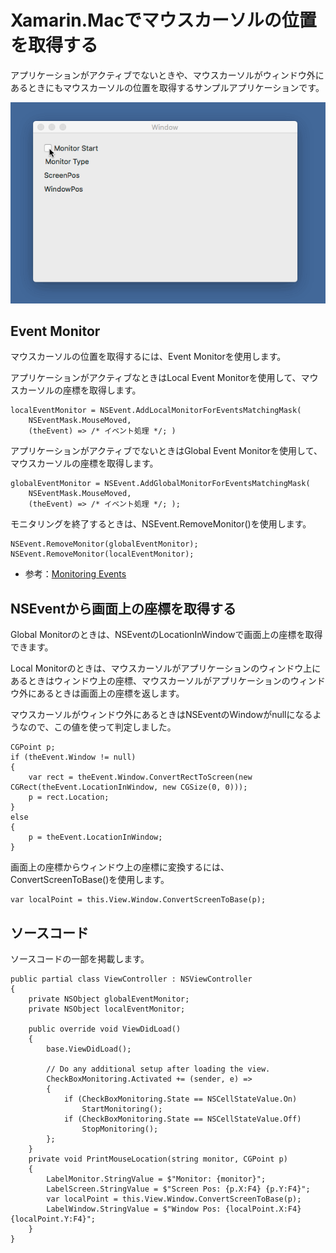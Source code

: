 # Xamarin.Macでマウスカーソルの位置を取得する

アプリケーションがアクティブでないときや、マウスカーソルがウィンドウ外にあるときにもマウスカーソルの位置を取得するサンプルアプリケーションです。

![](GlobalMonitorSample.gif)

## Event Monitor

マウスカーソルの位置を取得するには、Event Monitorを使用します。

アプリケーションがアクティブなときはLocal Event Monitorを使用して、マウスカーソルの座標を取得します。

    localEventMonitor = NSEvent.AddLocalMonitorForEventsMatchingMask(
        NSEventMask.MouseMoved,
        (theEvent) => /* イベント処理 */; )

アプリケーションがアクティブでないときはGlobal Event Monitorを使用して、マウスカーソルの座標を取得します。

    globalEventMonitor = NSEvent.AddGlobalMonitorForEventsMatchingMask(
        NSEventMask.MouseMoved,
        (theEvent) => /* イベント処理 */; );

モニタリングを終了するときは、NSEvent.RemoveMonitor()を使用します。

    NSEvent.RemoveMonitor(globalEventMonitor);
    NSEvent.RemoveMonitor(localEventMonitor);

* 参考：[Monitoring Events](https://developer.apple.com/library/archive/documentation/Cocoa/Conceptual/EventOverview/MonitoringEvents/MonitoringEvents.html#//apple_ref/doc/uid/10000060i-CH15-SW3)

## NSEventから画面上の座標を取得する

Global Monitorのときは、NSEventのLocationInWindowで画面上の座標を取得できます。

Local Monitorのときは、マウスカーソルがアプリケーションのウィンドウ上にあるときはウィンドウ上の座標、マウスカーソルがアプリケーションのウィンドウ外にあるときは画面上の座標を返します。

マウスカーソルがウィンドウ外にあるときはNSEventのWindowがnullになるようなので、この値を使って判定しました。

    CGPoint p;
    if (theEvent.Window != null)
    {
        var rect = theEvent.Window.ConvertRectToScreen(new CGRect(theEvent.LocationInWindow, new CGSize(0, 0)));
        p = rect.Location;
    }
    else
    {
        p = theEvent.LocationInWindow;
    }

画面上の座標からウィンドウ上の座標に変換するには、ConvertScreenToBase()を使用します。

    var localPoint = this.View.Window.ConvertScreenToBase(p);

## ソースコード

ソースコードの一部を掲載します。

    public partial class ViewController : NSViewController
    {
        private NSObject globalEventMonitor;
        private NSObject localEventMonitor;

        public override void ViewDidLoad()
        {
            base.ViewDidLoad();

            // Do any additional setup after loading the view.
            CheckBoxMonitoring.Activated += (sender, e) =>
            {
                if (CheckBoxMonitoring.State == NSCellStateValue.On)
                    StartMonitoring();
                if (CheckBoxMonitoring.State == NSCellStateValue.Off)
                    StopMonitoring();
            };
        }
        private void PrintMouseLocation(string monitor, CGPoint p)
        {
            LabelMonitor.StringValue = $"Monitor: {monitor}";
            LabelScreen.StringValue = $"Screen Pos: {p.X:F4} {p.Y:F4}";
            var localPoint = this.View.Window.ConvertScreenToBase(p);
            LabelWindow.StringValue = $"Window Pos: {localPoint.X:F4} {localPoint.Y:F4}";
        }
    }
